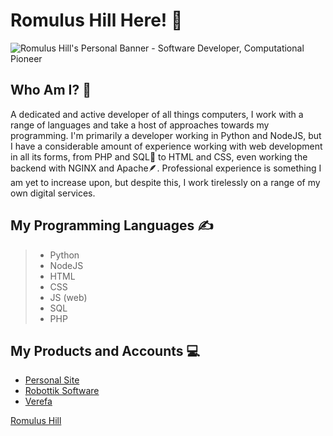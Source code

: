 # Romulus Hill Here! 👋

<img src="https://github.com/romulushill/romulushill/blob/5a554e5ef9a4708549371284ea8f5be88e3dcb12/Romulus%20Hill.png" alt="Romulus Hill's Personal Banner - Software Developer, Computational Pioneer">

## Who Am I? 💁

A dedicated and active developer of all things computers, I work with a range of languages and take a host of approaches towards my programming. I'm primarily a developer working in Python and NodeJS, but I have a considerable amount of experience working with web development in all its forms, from PHP and SQL🐬 to HTML and CSS, even working the backend with NGINX and Apache🪶. Professional experience is something I am yet to increase upon, but despite this, I work tirelessly on a range of my own digital services.

## My Programming Languages ✍️
> - Python
> - NodeJS
> - HTML
> - CSS
> - JS (web)
> - SQL
> - PHP

## My Products and Accounts 💻


- <a href="https://romulushill.co.uk/">Personal Site</a>
- <a href="https://robottik.com/">Robottik Software</a>
- <a href="https://verefa.com/">Verefa</a>
<script src="https://platform.linkedin.com/badges/js/profile.js" async defer type="text/javascript"></script>
<div class="badge-base LI-profile-badge" data-locale="en_US" data-size="large" data-theme="dark" data-type="HORIZONTAL" data-vanity="romulushill" data-version="v1"><a class="badge-base__link LI-simple-link" href="https://uk.linkedin.com/in/romulushill?trk=profile-badge">Romulus Hill</a></div>
              
